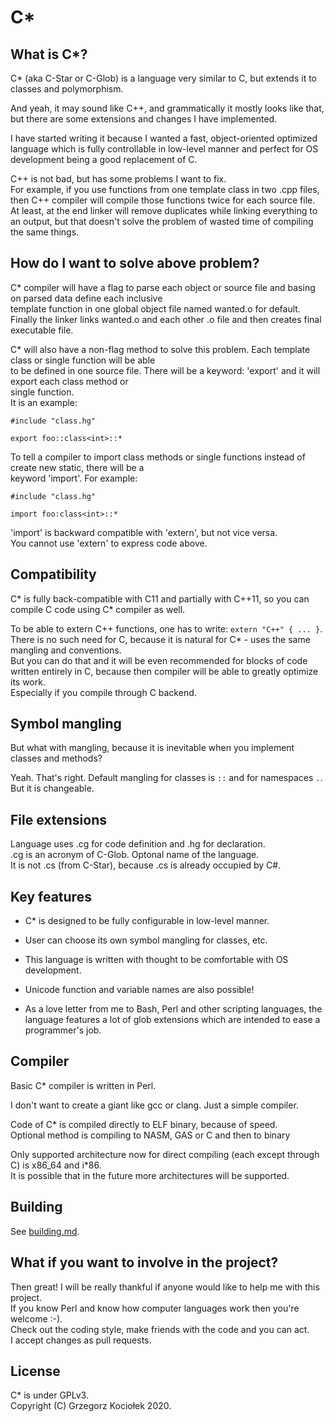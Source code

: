 # C\*

## What is C\*?
C\* (aka C-Star or C-Glob) is a language very similar to C, but extends it to classes and polymorphism.

And yeah, it may sound like C++, and grammatically it mostly looks like that, but there are some extensions and changes I have implemented.

I have started writing it because I wanted a fast, object-oriented optimized language which is fully controllable in low-level manner and perfect for OS development being a good replacement of C.  
  
C++ is not bad, but has some problems I want to fix.    
For example, if you use functions from one template class in two .cpp files, then C++ compiler will compile those functions twice for each source file.  
At least, at the end linker will remove duplicates while linking everything to an output, but that doesn't solve the problem of wasted time of compiling the same things.

## How do I want to solve above problem?
C\* compiler will have a flag to parse each object or source file and basing on parsed data define each inclusive  
template function in one global object file named wanted.o for default.  
Finally the linker links wanted.o and each other .o file and then creates final executable file.

C\* will also have a non-flag method to solve this problem. Each template class or single function will be able  
to be defined in one source file. There will be a keyword: 'export' and it will export each class method or  
single function.  
It is an example:
```cg
#include "class.hg"

export foo::class<int>::*
```
To tell a compiler to import class methods or single functions instead of create new static, there will be a  
keyword 'import'. For example:
```cg
#include "class.hg"

import foo:class<int>::*
```
'import' is backward compatible with 'extern', but not vice versa.  
You cannot use 'extern' to express code above.

## Compatibility
C\* is fully back-compatible with C11 and partially with C++11, so you can compile C code using C\* compiler as well.

To be able to extern C++ functions, one has to write: `extern "C++" { ... }`.  
There is no such need for C, because it is natural for C\* - uses the same mangling and conventions.  
But you can do that and it will be even recommended for blocks of code written entirely in C, because then compiler will be able to greatly optimize its work.  
Especially if you compile through C backend.

## Symbol mangling
But what with mangling, because it is inevitable when you implement classes and methods?

Yeah. That's right. Default mangling for classes is `::` and for namespaces `.`.  
But it is changeable.

## File extensions
Language uses .cg for code definition and .hg for declaration.  
.cg is an acronym of C-Glob. Optonal name of the language.  
It is not .cs (from C-Star), because .cs is already occupied by C#.

## Key features
- C\* is designed to be fully configurable in low-level manner.

- User can choose its own symbol mangling for classes, etc.

- This language is written with thought to be comfortable with OS development.
  
- Unicode function and variable names are also possible!

- As a love letter from me to Bash, Perl and other scripting languages, the language features a lot of glob extensions which are intended to ease a programmer's job. 

## Compiler
Basic C\* compiler is written in Perl.

I don't want to create a giant like gcc or clang. Just a simple compiler.

Code of C\* is compiled directly to ELF binary, because of speed.  
Optional method is compiling to NASM, GAS or C and then to binary

Only supported architecture now for direct compiling (each except through C) is x86_64 and i*86.  
It is possible that in the future more architectures will be supported.

## Building
See [building.md](building.md).

## What if you want to involve in the project?
Then great! I will be really thankful if anyone would like to help me with this project.  
If you know Perl and know how computer languages work then you're welcome :-).  
Check out the coding style, make friends with the code and you can act.  
I accept changes as pull requests.

## License
C\* is under GPLv3.  
Copyright (C) Grzegorz Kociołek 2020.
